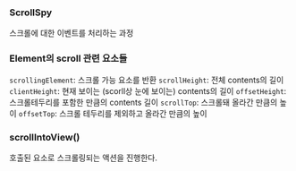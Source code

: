 ### ScrollSpy

스크롤에 대한 이벤트를 처리하는 과정

### Element의 scroll 관련 요소들

`scrollingElement`: 스크롤 가능 요소를 반환
`scrollHeight`: 전체 contents의 길이
`clientHeight`: 현재 보이는 (scorll상 눈에 보이는) contents의 길이
`offsetHeight`: 스크롤테두리를 포함한 만큼의 contents 길이
`scrollTop`: 스크롤돼 올라간 만큼의 높이
`offsetTop`: 스크롤 테두리를 제외하고 올라간 만큼의 높이

### scrollIntoView()

호출된 요소로 스크롤링되는 액션을 진행한다.
